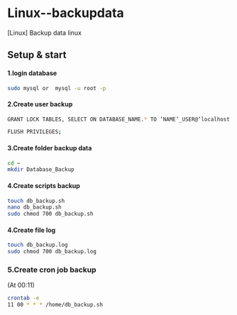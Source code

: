 # Linux--backupdata

[Linux] Backup data linux

## Setup & start
#### 1.login database

```bash
sudo mysql or  mysql -u root -p
```

#### 2.Create user backup
```bash 
GRANT LOCK TABLES, SELECT ON DATABASE_NAME.* TO ‘NAME’_USER@‘localhost' IDENTIFIED BY ‘PASSWORD’;
```
```bash
FLUSH PRIVILEGES;
```

#### 3.Create folder backup data
```bash 
cd ~
mkdir Database_Backup 
```

#### 4.Create scripts backup
```bash
touch db_backup.sh
nano db_backup.sh
sudo chmod 700 db_backup.sh
```
    
#### 4.Create file log 
```bash
touch db_backup.log
sudo chmod 700 db_backup.log
```
    
### 5.Create cron job backup
(At 00:11)
```bash
crontab -e
11 00 * * * /home/db_backup.sh
```
